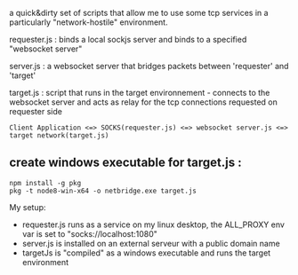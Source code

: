 
a quick&dirty set of scripts that allow me to use some tcp services in a particularly "network-hostile" environment.

requester.js : binds a local sockjs server and binds to a specified "websocket server"

server.js : a websocket server that bridges packets between 'requester' and 'target'

target.js : script that runs in the target environnement - connects to the websocket server and acts as relay for the tcp connections requested on requester side

```
Client Application <=> SOCKS(requester.js) <=> websocket server.js <=> target network(target.js)
```

create windows executable for target.js :
---------
```
npm install -g pkg
pkg -t node8-win-x64 -o netbridge.exe target.js
```

My setup:

- requester.js runs as a service on my linux desktop, the ALL_PROXY env var is set to "socks://localhost:1080"
- server.js is installed on an external serveur with a public domain name
- targetJs is "compiled" as a windows executable and runs the target environment
